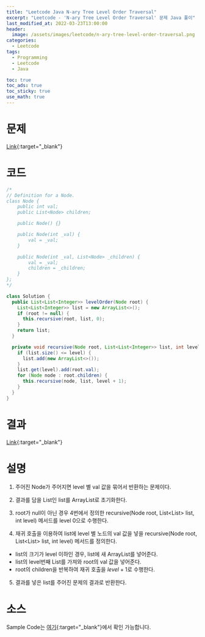```yaml
---
title: "Leetcode Java N-ary Tree Level Order Traversal"
excerpt: "Leetcode - 'N-ary Tree Level Order Traversal' 문제 Java 풀이"
last_modified_at: 2022-03-23T13:00:00
header:
  image: /assets/images/leetcode/n-ary-tree-level-order-traversal.png
categories:
  - Leetcode
tags:
  - Programming
  - Leetcode
  - Java

toc: true
toc_ads: true
toc_sticky: true
use_math: true
---
```

# 문제
[Link](https://leetcode.com/problems/n-ary-tree-level-order-traversal/){:target="_blank"}

# 코드
```java
/*
// Definition for a Node.
class Node {
    public int val;
    public List<Node> children;

    public Node() {}

    public Node(int _val) {
        val = _val;
    }

    public Node(int _val, List<Node> _children) {
        val = _val;
        children = _children;
    }
};
*/

class Solution {
  public List<List<Integer>> levelOrder(Node root) {
    List<List<Integer>> list = new ArrayList<>();
    if (root != null) {
      this.recursive(root, list, 0);
    }
    return list;
  }

  private void recursive(Node root, List<List<Integer>> list, int level) {
    if (list.size() <= level) {
      list.add(new ArrayList<>());
    }
    list.get(level).add(root.val);
    for (Node node : root.children) {
      this.recursive(node, list, level + 1);
    }
  }
}
```

# 결과
[Link](https://leetcode.com/submissions/detail/665501111/){:target="_blank"}

# 설명
1. 주어진 Node가 주어지면 level 별 val 값을 묶어서 반환하는 문제이다.

2. 결과를 담을 List인 list를 ArrayList로 초기화한다.

3. root가 null이 아닌 경우 4번에서 정의한 recursive(Node root, List<List<Integer>> list, int level) 메서드를 level 0으로 수행한다.

4. 재귀 호출을 이용하여 list에 level 별 노드의 val 값을 넣을 recursive(Node root, List<List<Integer>> list, int level) 메서드를 정의한다.
- list의 크기가 level 이하인 경우, list에 새 ArrayList를 넣어준다.
- list의 level번째 List를 가져와 root의 val 값을 넣어준다.
- root의 children을 반복하여 재귀 호출을 $level + 1$로 수행한다.

5. 결과를 넣은 list를 주어진 문제의 결과로 반환한다.

# 소스
Sample Code는 [여기](https://github.com/GracefulSoul/leetcode/blob/master/src/main/java/gracefulsoul/problems/NaryTreeLevelOrderTraversal.java){:target="_blank"}에서 확인 가능합니다.